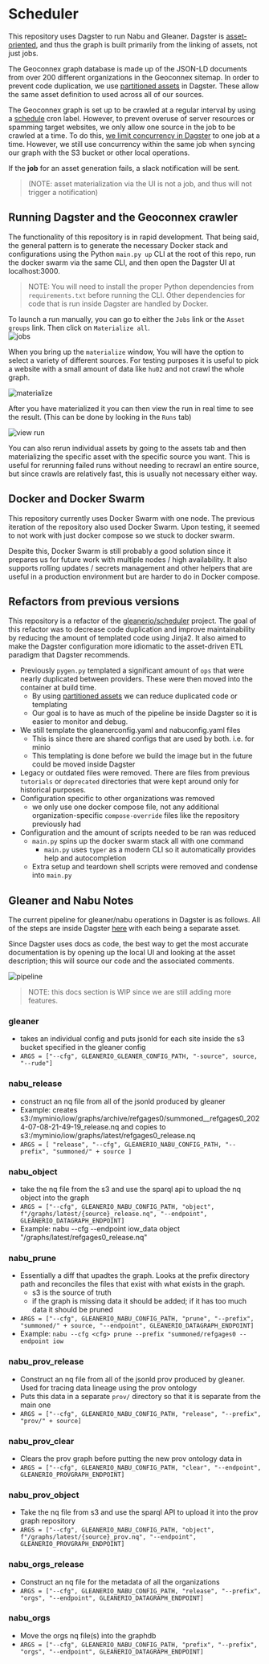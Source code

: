 # Scheduler

This repository uses Dagster to run Nabu and Gleaner. Dagster is [asset-oriented](https://dagster.io/blog/software-defined-assets), and thus the graph is built primarily from the linking of assets, not just jobs.

The Geoconnex graph database is made up of the JSON-LD documents from over 200 different organizations in the Geoconnex sitemap. In order to prevent code duplication, we use [partitioned assets](https://docs.dagster.io/concepts/partitions-schedules-sensors/partitioning-assets) in Dagster. These allow the same asset definition to used across all of our sources.

The Geoconnex graph is set up to be crawled at a regular interval by using a [schedule](https://docs.dagster.io/concepts/automation/schedules) cron label. However, to prevent overuse of server resources or spamming target websites, we only allow one source in the job to be crawled at a time. To do this, [we limit concurrency in Dagster](https://docs.dagster.io/guides/limiting-concurrency-in-data-pipelines#limiting-overall-runs) to one job at a time. However, we still use concurrency within the same job when syncing our graph with the S3 bucket or other local operations.

If the **job** for an asset generation fails, a slack notification will be sent.

> (NOTE: asset materialization via the UI is not a job, and thus will not trigger a notification)

## Running Dagster and the Geoconnex crawler

The functionality of this repository is in rapid development. That being said, the general pattern is to generate the necessary Docker stack and configurations using the Python `main.py up` CLI at the root of this repo, run the docker swarm via the same CLI, and then open the Dagster UI at localhost:3000.

> NOTE: You will need to install the proper Python dependencies from `requirements.txt` before running the CLI. Other dependencies for code that is run inside Dagster are handled by Docker.

To launch a run manually, you can go to either the `Jobs` link or the `Asset groups` link. Then click on `Materialize all`.  
![jobs](./images/jobs.png)

When you bring up the `materialize` window, You will have the option to select a variety of different sources. For testing purposes it is useful to pick a website with a small amount of data like `hu02` and not crawl the whole graph.

![materialize](./images/materialize.png)

After you have materialized it you can then view the run in real time to see the result. (This can be done by looking in the `Runs` tab)

![view run](./images/image-1.png)

You can also rerun individual assets by going to the assets tab and then materializing the specific asset with the specific source you want. This is useful for rerunning failed runs without needing to recrawl an entire source, but since crawls are relatively fast, this is usually not necessary either way.

## Docker and Docker Swarm

This repository currently uses Docker Swarm with one node. The previous iteration of the repository also used Docker Swarm. Upon testing, it seemed to not work with just docker compose so we stuck to docker swarm.

Despite this, Docker Swarm is still probably a good solution since it prepares us for future work with multiple nodes / high availability. It also supports rolling updates / secrets management and other helpers that are useful in a production environment but are harder to do in Docker compose.

## Refactors from previous versions

This repository is a refactor of the [gleanerio/scheduler](https://github.com/gleanerio/gleaner) project. The goal of this refactor was to decrease code duplication and improve maintainability by reducing the amount of templated code using Jinja2. It also aimed to make the Dagster configuration more idiomatic to the asset-driven ETL paradigm that Dagster recommends.

- Previously `pygen.py` templated a significant amount of `ops` that were nearly duplicated between providers. These were then moved into the container at build time.
  - By using [partitioned assets](https://docs.dagster.io/concepts/partitions-schedules-sensors/partitioning-assets) we can reduce duplicated code or templating
  - Our goal is to have as much of the pipeline be inside Dagster so it is easier to monitor and debug.
- We still template the gleanerconfig.yaml and nabuconfig.yaml files
  - This is since there are shared configs that are used by both. i.e. for minio
  - This templating is done before we build the image but in the future could be moved inside Dagster
- Legacy or outdated files were removed. There are files from previous `tutorials` or `deprecated` directories that were kept around only for historical purposes.
- Configuration specific to other organizations was removed
  - we only use one docker compose file, not any additional organization-specific `compose-override` files like the repository previously had
- Configuration and the amount of scripts needed to be ran was reduced
  - `main.py` spins up the docker swarm stack all with one command
    - `main.py` uses `typer` as a modern CLI so it automatically provides help and autocompletion
  - Extra setup and teardown shell scripts were removed and condense into `main.py`

## Gleaner and Nabu Notes

The current pipeline for gleaner/nabu operations in Dagster is as follows. All of the steps are inside Dagster [here](../code/main.py) with each being a separate asset.

Since Dagster uses docs as code, the best way to get the most accurate documentation is by opening up the local UI and looking at the asset description; this will source our code and the associated comments.

![pipeline](./images/pipeline.png)

> NOTE: this docs section is WIP since we are still adding more features.

### gleaner

- takes an individual config and puts jsonld for each site inside the s3 bucket specified in the gleaner config
- `ARGS = ["--cfg", GLEANERIO_GLEANER_CONFIG_PATH, "-source", source, "--rude"]`

### nabu_release

- construct an nq file from all of the jsonld produced by gleaner
- Example: creates s3:/myminio/iow/graphs/archive/refgages0/summoned\_\_refgages0_2024-07-08-21-49-19_release.nq and copies to s3:/myminio/iow/graphs/latest/refgages0_release.nq
- `ARGS = [ "release", "--cfg", GLEANERIO_NABU_CONFIG_PATH, "--prefix", "summoned/" + source ]`

### nabu_object

- take the nq file from the s3 and use the sparql api to upload the nq object into the graph
- `ARGS = ["--cfg", GLEANERIO_NABU_CONFIG_PATH, "object", f"/graphs/latest/{source}_release.nq", "--endpoint", GLEANERIO_DATAGRAPH_ENDPOINT]`
- Example: nabu --cfg <cfg> --endpoint iow_data object "/graphs/latest/refgages0_release.nq"

### nabu_prune

- Essentially a diff that upadtes the graph. Looks at the prefix directory path and reconciles the files that exist with what exists in the graph.
  - s3 is the source of truth
  - if the graph is missing data it should be added; if it has too much data it should be pruned
- `ARGS = ["--cfg", GLEANERIO_NABU_CONFIG_PATH, "prune", "--prefix", "summoned/" + source, "--endpoint", GLEANERIO_DATAGRAPH_ENDPOINT]`
- Example: `nabu --cfg <cfg> prune --prefix "summoned/refgages0 --endpoint iow`

### nabu_prov_release

- Construct an nq file from all of the jsonld prov produced by gleaner. Used for tracing data lineage using the prov ontology
- Puts this data in a separate `prov/` directory so that it is separate from the main one
- `ARGS = ["--cfg", GLEANERIO_NABU_CONFIG_PATH, "release", "--prefix", "prov/" + source]`

### nabu_prov_clear

- Clears the prov graph before putting the new prov ontology data in
- `ARGS = ["--cfg", GLEANERIO_NABU_CONFIG_PATH, "clear", "--endpoint", GLEANERIO_PROVGRAPH_ENDPOINT]`

### nabu_prov_object

- Take the nq file from s3 and use the sparql API to upload it into the prov graph repository
- `ARGS = ["--cfg", GLEANERIO_NABU_CONFIG_PATH, "object", f"/graphs/latest/{source}_prov.nq", "--endpoint", GLEANERIO_PROVGRAPH_ENDPOINT]`

### nabu_orgs_release

- Construct an nq file for the metadata of all the organizations
- `ARGS = ["--cfg", GLEANERIO_NABU_CONFIG_PATH, "release", "--prefix", "orgs", "--endpoint", GLEANERIO_DATAGRAPH_ENDPOINT]`

### nabu_orgs

- Move the orgs nq file(s) into the graphdb
- `ARGS = ["--cfg", GLEANERIO_NABU_CONFIG_PATH, "prefix", "--prefix", "orgs", "--endpoint", GLEANERIO_DATAGRAPH_ENDPOINT]`
